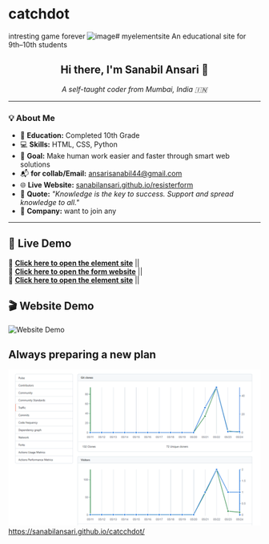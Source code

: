 # catchdot
intresting game forever
![image](https://github.com/user-attachments/assets/4ade085c-ba6b-4824-b994-fd211e286bf2)# myelementsite
An educational site for 9th–10th students
<h2 align="center">Hi there, I'm Sanabil Ansari 👋</h2>

<p align="center"><em>A self-taught coder from Mumbai, India 🇮🇳</em></p>

---

### 💡 About Me

- 🏫 **Education:** Completed 10th Grade  
- 💻 **Skills:** HTML, CSS, Python  
- 🎯 **Goal:** Make human work easier and faster through smart web solutions  
- 📬 **for collab/Email:** [ansarisanabil44@gmail.com](mailto:ansarisanabil44@gmail.com)  
- 🌐 **Live Website:** [sanabilansari.github.io/resisterform](https://sanabilansari.github.io/resisterform)  
- 💬 **Quote:** _"Knowledge is the key to success. Support and spread knowledge to all."_
-  🏫 **Company:** want to join any 

---
## 🔗 Live Demo

🚀 **[Click here to open the element site](https://sanabilansari.github.io/myelementsite/)** ||<br>
📝 **[Click here to open the form website](https://sanabilansari.github.io/resisterform/)** ||<br>
🚀 **[Click here to open the element site](https://sanabilansari.github.io/catcchdot/)** ||

## 🎬 Website Demo

![Website Demo](ezgif-19893f2f1b0778.gif)

## Always preparing a new plan

![Plan Image](dot.png)
 https://sanabilansari.github.io/catcchdot/
